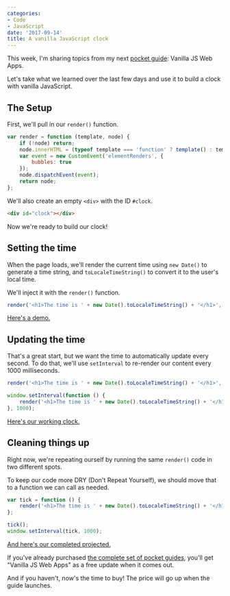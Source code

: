 ```yaml
---
categories:
- Code
- JavaScript
date: '2017-09-14'
title: A vanilla JavaScript clock
---
```


This week, I'm sharing topics from my next [pocket guide](https://gomakethings.com): Vanilla JS Web Apps.

Let's take what we learned over the last few days and use it to build a clock with vanilla JavaScript.

## The Setup

First, we'll pull in our `render()` function.

```js
var render = function (template, node) {
    if (!node) return;
    node.innerHTML = (typeof template === 'function' ? template() : template);
    var event = new CustomEvent('elementRenders', {
        bubbles: true
    });
    node.dispatchEvent(event);
    return node;
};
```

We'll also create an empty `<div>` with the ID `#clock`.

```html
<div id="clock"></div>
```

Now we're ready to build our clock!

## Setting the time

When the page loads, we'll render the current time using `new Date()` to generate a time string, and `toLocaleTimeString()` to convert it to the user's local time.

We'll inject it with the `render()` function.

```js
render('<h1>The time is ' + new Date().toLocaleTimeString() + '</h1>', document.querySelector('#clock'));
```

[Here's a demo.](https://jsfiddle.net/cferdinandi/r18nLqob/)

## Updating the time

That's a great start, but we want the time to automatically update every second. To do that, we'll use `setInterval` to re-render our content every 1000 milliseconds.

```js
render('<h1>The time is ' + new Date().toLocaleTimeString() + '</h1>', document.querySelector('#clock'));

window.setInterval(function () {
	render('<h1>The time is ' + new Date().toLocaleTimeString() + '</h1>', document.querySelector('#clock'));
}, 1000);
```

[Here's our working clock.](https://jsfiddle.net/cferdinandi/r18nLqob/1/)

## Cleaning things up

Right now, we're repeating ourself by running the same `render()` code in two different spots.

To keep our code more DRY (Don't Repeat Yourself), we should move that to a function we can call as needed.

```js
var tick = function () {
	render('<h1>The time is ' + new Date().toLocaleTimeString() + '</h1>', document.querySelector('#clock'));
};

tick();
window.setInterval(tick, 1000);
```

[And here's our completed projected.](https://jsfiddle.net/cferdinandi/r18nLqob/2/)

If you've already purchased [the complete set of pocket guides](/guides/complete-set/), you'll get "Vanilla JS Web Apps" as a free update when it comes out.

And if you haven't, now's the time to buy! The price will go up when the guide launches.
